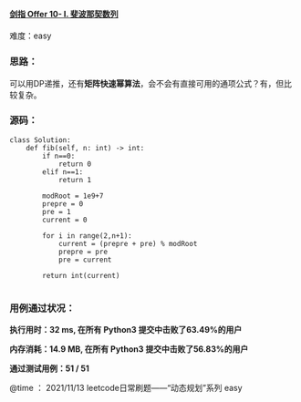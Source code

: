 #### [剑指 Offer 10- I. 斐波那契数列](https://leetcode-cn.com/problems/fei-bo-na-qi-shu-lie-lcof/)

难度：easy

### **思路：**

​		可以用DP递推，还有**矩阵快速幂算法**，会不会有直接可用的通项公式？有，但比较复杂。

### **源码：**

```
class Solution:
    def fib(self, n: int) -> int:
        if n==0:
            return 0
        elif n==1:
            return 1

        modRoot = 1e9+7
        prepre = 0
        pre = 1
        current = 0
            
        for i in range(2,n+1):
            current = (prepre + pre) % modRoot
            prepre = pre
            pre = current
        
        return int(current)


```



### **用例通过状况：**

**执行用时：32 ms, 在所有 Python3 提交中击败了63.49%的用户**

**内存消耗：14.9 MB, 在所有 Python3 提交中击败了56.83%的用户**

**通过测试用例：51 / 51**



@time ： 2021/11/13  leetcode日常刷题——“动态规划”系列  easy

